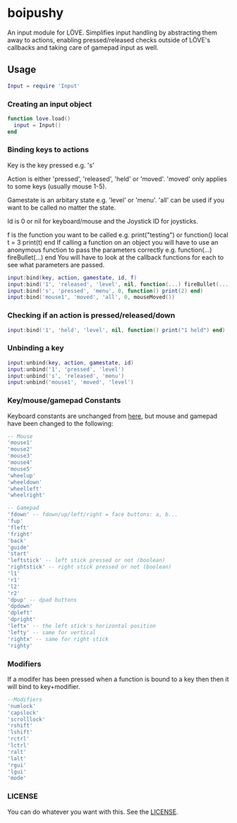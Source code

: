 # boipushy

An input module for LÖVE. Simplifies input handling by abstracting them away to actions,
enabling pressed/released checks outside of LÖVE's callbacks and taking care of gamepad input as well.

## Usage

```lua
Input = require 'Input'
```

### Creating an input object

```lua
function love.load()
  input = Input()
end
```

### Binding keys to actions

Key is the key pressed e.g. 's'

Action is either 'pressed', 'released', 'held' or 'moved'. 'moved' only applies to some keys (usually mouse 1-5).

Gamestate is an arbitary state e.g. 'level' or 'menu'. 'all' can be used if you want to be called no matter the state.

Id is 0 or nil for keyboard/mouse and the Joystick ID for joysticks.

f is the function you want to be called e.g. print("testing") or function() local t = 3 print(t) end
If calling a function on an object you will have to use an anonymous function to pass the parameters correctly
e.g. function(...) fireBullet(...) end
You will have to look at the callback functions for each to see what parameters are passed.

```lua
input:bind(key, action, gamestate, id, f)
input:bind('1', 'released', 'level', nil, function(...) fireBullet(...) end)
input:bind('s', 'pressed', 'menu', 0, function() print(2) end)
input:bind('mouse1', 'moved', 'all', 0, mouseMoved())
```

### Checking if an action is pressed/released/down

```lua
input:bind('1', 'held', 'level', nil, function() print("1 held") end)
```

### Unbinding a key

```lua
input:unbind(key, action, gamestate, id)
input:unbind('1', 'pressed', 'level')
input:unbind('s', 'released', 'menu')
input:unbind('mouse1', 'moved', 'level')
```

### Key/mouse/gamepad Constants

Keyboard constants are unchanged from [here](https://www.love2d.org/wiki/KeyConstant), but mouse and gamepad have been changed to the following:

```lua
-- Mouse
'mouse1'
'mouse2'
'mouse3'
'mouse4'
'mouse5'
'wheelup'
'wheeldown'
'wheelleft'
'wheelright'

-- Gamepad
'fdown' -- fdown/up/left/right = face buttons: a, b...
'fup'
'fleft'
'fright'
'back'
'guide'
'start'
'leftstick' -- left stick pressed or not (boolean)
'rightstick' -- right stick pressed or not (boolean)
'l1'
'r1'
'l2'
'r2'
'dpup' -- dpad buttons
'dpdown'
'dpleft'
'dpright'
'leftx' -- the left stick's horizontal position
'lefty' -- same for vertical
'rightx' -- same for right stick
'righty'
```

### Modifiers

If a modifer has been pressed when a function is bound to a key then then it will bind to key+modifier.

```lua
--Modifiers
'numlock'
'capslock'
'scrolllock'
'rshift'
'lshift'
'rctrl'
'lctrl'
'ralt'
'lalt'
'rgui'
'lgui'
'mode'
```

### LICENSE

You can do whatever you want with this. See the [LICENSE](https://github.com/adonaac/thomas/blob/master/LICENSE).
